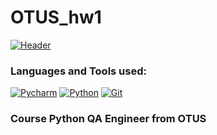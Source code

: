 # OTUS_hw1
[![Header](https://github.com/GoodyrevQA/OTUS_hw1/blob/main/assets/OTUS.jpg)](https://github.com/GoodyrevQA/OTUS_hw1)

### Languages and Tools used:
[![Pycharm](https://img.shields.io/badge/-Pycharm-24292f??style=for-the-badge&logo=Pycharm&logoColor=79ae42)](https://github.com/GoodyrevQA)
[![Python](https://img.shields.io/badge/-Python-24292f??style=for-the-badge&logo=Python&logoColor=47c5fb)](https://github.com/GoodyrevQA/python_tg_bot)
[![Git](https://img.shields.io/badge/-Git-24292f??style=for-the-badge&logo=Git&logoColor=f43010)](https://github.com/GoodyrevQA)

### Course Python QA Engineer from OTUS